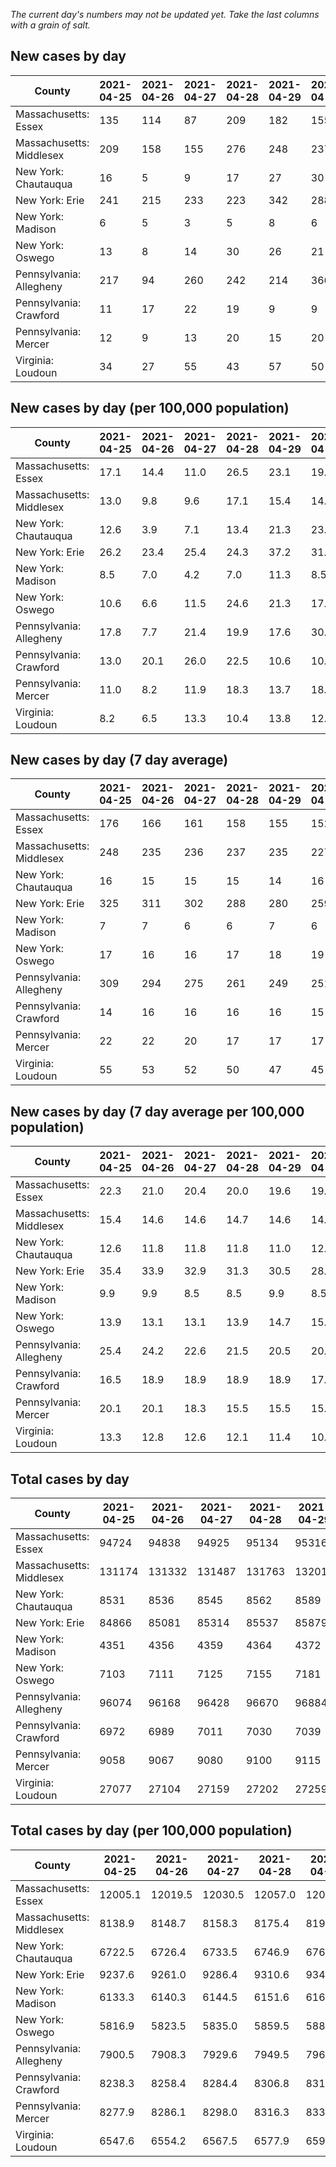 _The current day's numbers may not be updated yet. Take the last columns with a grain of salt._
## New cases by day

| County | 2021-04-25 | 2021-04-26 | 2021-04-27 | 2021-04-28 | 2021-04-29 | 2021-04-30 | 2021-05-01 |
| --- | --- | --- | --- | --- | --- | --- | --- |
| Massachusetts: Essex | 135 | 114 | 87 | 209 | 182 | 155 |  |
| Massachusetts: Middlesex | 209 | 158 | 155 | 276 | 248 | 237 |  |
| New York: Chautauqua | 16 | 5 | 9 | 17 | 27 | 30 |  |
| New York: Erie | 241 | 215 | 233 | 223 | 342 | 288 |  |
| New York: Madison | 6 | 5 | 3 | 5 | 8 | 6 |  |
| New York: Oswego | 13 | 8 | 14 | 30 | 26 | 21 |  |
| Pennsylvania: Allegheny | 217 | 94 | 260 | 242 | 214 | 366 |  |
| Pennsylvania: Crawford | 11 | 17 | 22 | 19 | 9 | 9 |  |
| Pennsylvania: Mercer | 12 | 9 | 13 | 20 | 15 | 20 |  |
| Virginia: Loudoun | 34 | 27 | 55 | 43 | 57 | 50 |  |

## New cases by day (per 100,000 population)

| County | 2021-04-25 | 2021-04-26 | 2021-04-27 | 2021-04-28 | 2021-04-29 | 2021-04-30 | 2021-05-01 |
| --- | --- | --- | --- | --- | --- | --- | --- |
| Massachusetts: Essex | 17.1 | 14.4 | 11.0 | 26.5 | 23.1 | 19.6 |  |
| Massachusetts: Middlesex | 13.0 | 9.8 | 9.6 | 17.1 | 15.4 | 14.7 |  |
| New York: Chautauqua | 12.6 | 3.9 | 7.1 | 13.4 | 21.3 | 23.6 |  |
| New York: Erie | 26.2 | 23.4 | 25.4 | 24.3 | 37.2 | 31.3 |  |
| New York: Madison | 8.5 | 7.0 | 4.2 | 7.0 | 11.3 | 8.5 |  |
| New York: Oswego | 10.6 | 6.6 | 11.5 | 24.6 | 21.3 | 17.2 |  |
| Pennsylvania: Allegheny | 17.8 | 7.7 | 21.4 | 19.9 | 17.6 | 30.1 |  |
| Pennsylvania: Crawford | 13.0 | 20.1 | 26.0 | 22.5 | 10.6 | 10.6 |  |
| Pennsylvania: Mercer | 11.0 | 8.2 | 11.9 | 18.3 | 13.7 | 18.3 |  |
| Virginia: Loudoun | 8.2 | 6.5 | 13.3 | 10.4 | 13.8 | 12.1 |  |

## New cases by day (7 day average)

| County | 2021-04-25 | 2021-04-26 | 2021-04-27 | 2021-04-28 | 2021-04-29 | 2021-04-30 | 2021-05-01 |
| --- | --- | --- | --- | --- | --- | --- | --- |
| Massachusetts: Essex | 176 | 166 | 161 | 158 | 155 | 152 |  |
| Massachusetts: Middlesex | 248 | 235 | 236 | 237 | 235 | 227 |  |
| New York: Chautauqua | 16 | 15 | 15 | 15 | 14 | 16 |  |
| New York: Erie | 325 | 311 | 302 | 288 | 280 | 259 |  |
| New York: Madison | 7 | 7 | 6 | 6 | 7 | 6 |  |
| New York: Oswego | 17 | 16 | 16 | 17 | 18 | 19 |  |
| Pennsylvania: Allegheny | 309 | 294 | 275 | 261 | 249 | 251 |  |
| Pennsylvania: Crawford | 14 | 16 | 16 | 16 | 16 | 15 |  |
| Pennsylvania: Mercer | 22 | 22 | 20 | 17 | 17 | 17 |  |
| Virginia: Loudoun | 55 | 53 | 52 | 50 | 47 | 45 |  |

## New cases by day (7 day average per 100,000 population)

| County | 2021-04-25 | 2021-04-26 | 2021-04-27 | 2021-04-28 | 2021-04-29 | 2021-04-30 | 2021-05-01 |
| --- | --- | --- | --- | --- | --- | --- | --- |
| Massachusetts: Essex | 22.3 | 21.0 | 20.4 | 20.0 | 19.6 | 19.3 |  |
| Massachusetts: Middlesex | 15.4 | 14.6 | 14.6 | 14.7 | 14.6 | 14.1 |  |
| New York: Chautauqua | 12.6 | 11.8 | 11.8 | 11.8 | 11.0 | 12.6 |  |
| New York: Erie | 35.4 | 33.9 | 32.9 | 31.3 | 30.5 | 28.2 |  |
| New York: Madison | 9.9 | 9.9 | 8.5 | 8.5 | 9.9 | 8.5 |  |
| New York: Oswego | 13.9 | 13.1 | 13.1 | 13.9 | 14.7 | 15.6 |  |
| Pennsylvania: Allegheny | 25.4 | 24.2 | 22.6 | 21.5 | 20.5 | 20.6 |  |
| Pennsylvania: Crawford | 16.5 | 18.9 | 18.9 | 18.9 | 18.9 | 17.7 |  |
| Pennsylvania: Mercer | 20.1 | 20.1 | 18.3 | 15.5 | 15.5 | 15.5 |  |
| Virginia: Loudoun | 13.3 | 12.8 | 12.6 | 12.1 | 11.4 | 10.9 |  |

## Total cases by day

| County | 2021-04-25 | 2021-04-26 | 2021-04-27 | 2021-04-28 | 2021-04-29 | 2021-04-30 | 2021-05-01 |
| --- | --- | --- | --- | --- | --- | --- | --- |
| Massachusetts: Essex | 94724 | 94838 | 94925 | 95134 | 95316 | 95471 |  |
| Massachusetts: Middlesex | 131174 | 131332 | 131487 | 131763 | 132011 | 132248 |  |
| New York: Chautauqua | 8531 | 8536 | 8545 | 8562 | 8589 | 8619 |  |
| New York: Erie | 84866 | 85081 | 85314 | 85537 | 85879 | 86167 |  |
| New York: Madison | 4351 | 4356 | 4359 | 4364 | 4372 | 4378 |  |
| New York: Oswego | 7103 | 7111 | 7125 | 7155 | 7181 | 7202 |  |
| Pennsylvania: Allegheny | 96074 | 96168 | 96428 | 96670 | 96884 | 97250 |  |
| Pennsylvania: Crawford | 6972 | 6989 | 7011 | 7030 | 7039 | 7048 |  |
| Pennsylvania: Mercer | 9058 | 9067 | 9080 | 9100 | 9115 | 9135 |  |
| Virginia: Loudoun | 27077 | 27104 | 27159 | 27202 | 27259 | 27309 |  |

## Total cases by day (per 100,000 population)

| County | 2021-04-25 | 2021-04-26 | 2021-04-27 | 2021-04-28 | 2021-04-29 | 2021-04-30 | 2021-05-01 |
| --- | --- | --- | --- | --- | --- | --- | --- |
| Massachusetts: Essex | 12005.1 | 12019.5 | 12030.5 | 12057.0 | 12080.1 | 12099.7 |  |
| Massachusetts: Middlesex | 8138.9 | 8148.7 | 8158.3 | 8175.4 | 8190.8 | 8205.5 |  |
| New York: Chautauqua | 6722.5 | 6726.4 | 6733.5 | 6746.9 | 6768.2 | 6791.8 |  |
| New York: Erie | 9237.6 | 9261.0 | 9286.4 | 9310.6 | 9347.9 | 9379.2 |  |
| New York: Madison | 6133.3 | 6140.3 | 6144.5 | 6151.6 | 6162.9 | 6171.3 |  |
| New York: Oswego | 5816.9 | 5823.5 | 5835.0 | 5859.5 | 5880.8 | 5898.0 |  |
| Pennsylvania: Allegheny | 7900.5 | 7908.3 | 7929.6 | 7949.5 | 7967.1 | 7997.2 |  |
| Pennsylvania: Crawford | 8238.3 | 8258.4 | 8284.4 | 8306.8 | 8317.5 | 8328.1 |  |
| Pennsylvania: Mercer | 8277.9 | 8286.1 | 8298.0 | 8316.3 | 8330.0 | 8348.3 |  |
| Virginia: Loudoun | 6547.6 | 6554.2 | 6567.5 | 6577.9 | 6591.6 | 6603.7 |  |
